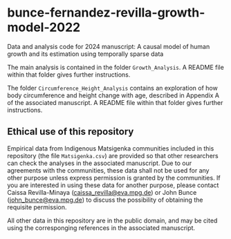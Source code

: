 # bunce-fernandez-revilla-growth-model-2022
Data and analysis code for 2024 manuscript: A causal model of human growth and its estimation using temporally sparse data 

The main analysis is contained in the folder ``Growth_Analysis``. A README file within that folder gives further instructions.

The folder ``Circumference_Height_Analysis`` contains an exploration of how body circumference and height change with age, described in Appendix A of the associated manuscript. A README file within that folder gives further instructions.


## Ethical use of this repository

Empirical data from Indigenous Matsigenka communities included in this repository (the file ``Matsigenka.csv``) are provided so that other researchers can check the analyses in the associated manuscript. Due to our agreements with the communities, these data shall not be used for any other purpose unless express permission is granted by the communities. If you are interested in using these data for another purpose, please contact Caissa Revilla-Minaya (caissa_revilla@eva.mpg.de) or John Bunce (john_bunce@eva.mpg.de) to discuss the possibility of obtaining the requisite permission.

All other data in this repository are in the public domain, and may be cited using the corresponging references in the associated manuscript. 
